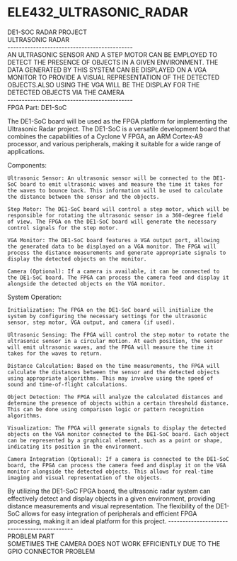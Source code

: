 # ELE432_ULTRASONIC_RADAR
DE1-SOC RADAR PROJECT<br />
ULTRASONIC RADAR <br />
--------------------------------------------<br />
AN ULTRASONIC SENSOR AND A STEP MOTOR CAN BE EMPLOYED TO DETECT THE PRESENCE OF OBJECTS IN A GIVEN ENVIRONMENT. THE DATA GENERATED BY THIS SYSTEM CAN BE DISPLAYED ON A VGA MONITOR TO PROVIDE A VISUAL REPRESENTATION OF THE DETECTED OBJECTS.ALSO USING THE VGA WILL BE THE DISPLAY  FOR THE DETECTED OBJECTS VIA THE CAMERA <br />
--------------------------------------------<br />
FPGA Part: DE1-SoC

The DE1-SoC board will be used as the FPGA platform for implementing the Ultrasonic Radar project. The DE1-SoC is a versatile development board that combines the capabilities of a Cyclone V FPGA, an ARM Cortex-A9 processor, and various peripherals, making it suitable for a wide range of applications.

Components:

    Ultrasonic Sensor: An ultrasonic sensor will be connected to the DE1-SoC board to emit ultrasonic waves and measure the time it takes for the waves to bounce back. This information will be used to calculate the distance between the sensor and the objects.

    Step Motor: The DE1-SoC board will control a step motor, which will be responsible for rotating the ultrasonic sensor in a 360-degree field of view. The FPGA on the DE1-SoC board will generate the necessary control signals for the step motor.

    VGA Monitor: The DE1-SoC board features a VGA output port, allowing the generated data to be displayed on a VGA monitor. The FPGA will process the distance measurements and generate appropriate signals to display the detected objects on the monitor.

    Camera (Optional): If a camera is available, it can be connected to the DE1-SoC board. The FPGA can process the camera feed and display it alongside the detected objects on the VGA monitor.

System Operation:

    Initialization: The FPGA on the DE1-SoC board will initialize the system by configuring the necessary settings for the ultrasonic sensor, step motor, VGA output, and camera (if used).

    Ultrasonic Sensing: The FPGA will control the step motor to rotate the ultrasonic sensor in a circular motion. At each position, the sensor will emit ultrasonic waves, and the FPGA will measure the time it takes for the waves to return.

    Distance Calculation: Based on the time measurements, the FPGA will calculate the distances between the sensor and the detected objects using appropriate algorithms. This may involve using the speed of sound and time-of-flight calculations.

    Object Detection: The FPGA will analyze the calculated distances and determine the presence of objects within a certain threshold distance. This can be done using comparison logic or pattern recognition algorithms.

    Visualization: The FPGA will generate signals to display the detected objects on the VGA monitor connected to the DE1-SoC board. Each object can be represented by a graphical element, such as a point or shape, indicating its position in the environment.

    Camera Integration (Optional): If a camera is connected to the DE1-SoC board, the FPGA can process the camera feed and display it on the VGA monitor alongside the detected objects. This allows for real-time imaging and visual representation of the objects.

By utilizing the DE1-SoC FPGA board, the ultrasonic radar system can effectively detect and display objects in a given environment, providing distance measurements and visual representation. The flexibility of the DE1-SoC allows for easy integration of peripherals and efficient FPGA processing, making it an ideal platform for this project.
--------------------------------------------<br />
PROBLEM PART<br />
SOMETIMES THE CAMERA DOES NOT WORK EFFICIENTLY DUE TO THE GPIO CONNECTOR PROBLEM<br />

